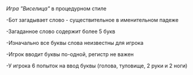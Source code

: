 *Игра "Виселица"* в процедурном стиле

-Бот загадывает слово - существительное в именительном падеже

-Загаданное слово содержит более 5 букв

-Изначально все буквы слова неизвестны для игрока

-Игрок вводит буквы по-одной, регистр не важен

-У игрока 6 попыток на ввод буквы (голова, туловище, 2 руки и 2 ноги)
